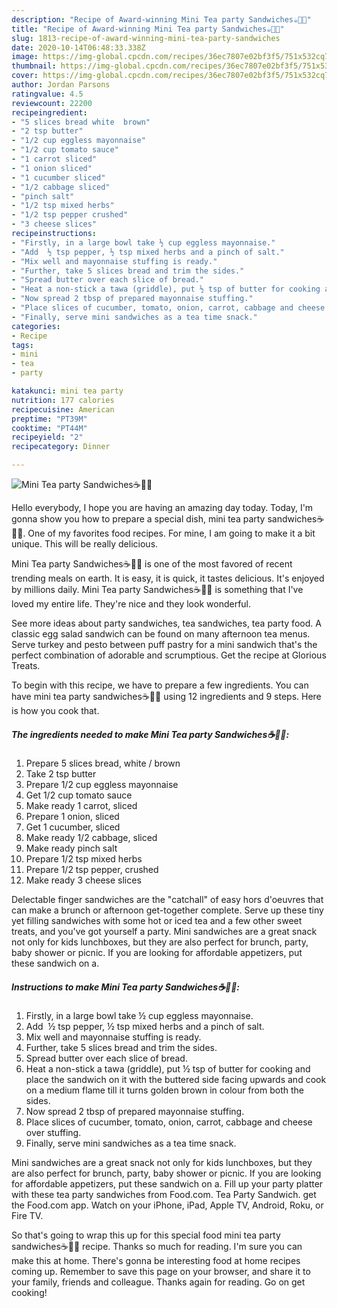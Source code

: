 ```yaml
---
description: "Recipe of Award-winning Mini Tea party Sandwiches☕🥳🥪"
title: "Recipe of Award-winning Mini Tea party Sandwiches☕🥳🥪"
slug: 1813-recipe-of-award-winning-mini-tea-party-sandwiches
date: 2020-10-14T06:48:33.338Z
image: https://img-global.cpcdn.com/recipes/36ec7807e02bf3f5/751x532cq70/mini-tea-party-sandwiches☕🥳🥪-recipe-main-photo.jpg
thumbnail: https://img-global.cpcdn.com/recipes/36ec7807e02bf3f5/751x532cq70/mini-tea-party-sandwiches☕🥳🥪-recipe-main-photo.jpg
cover: https://img-global.cpcdn.com/recipes/36ec7807e02bf3f5/751x532cq70/mini-tea-party-sandwiches☕🥳🥪-recipe-main-photo.jpg
author: Jordan Parsons
ratingvalue: 4.5
reviewcount: 22200
recipeingredient:
- "5 slices bread white  brown"
- "2 tsp butter"
- "1/2 cup eggless mayonnaise"
- "1/2 cup tomato sauce"
- "1 carrot sliced"
- "1 onion sliced"
- "1 cucumber sliced"
- "1/2 cabbage sliced"
- "pinch salt"
- "1/2 tsp mixed herbs"
- "1/2 tsp pepper crushed"
- "3 cheese slices"
recipeinstructions:
- "Firstly, in a large bowl take ½ cup eggless mayonnaise."
- "Add  ½ tsp pepper, ½ tsp mixed herbs and a pinch of salt."
- "Mix well and mayonnaise stuffing is ready."
- "Further, take 5 slices bread and trim the sides."
- "Spread butter over each slice of bread."
- "Heat a non-stick a tawa (griddle), put ½ tsp of butter for cooking and place the sandwich on it with the buttered side facing upwards and cook on a medium flame till it turns golden brown in colour from both the sides."
- "Now spread 2 tbsp of prepared mayonnaise stuffing."
- "Place slices of cucumber, tomato, onion, carrot, cabbage and cheese over stuffing."
- "Finally, serve mini sandwiches as a tea time snack."
categories:
- Recipe
tags:
- mini
- tea
- party

katakunci: mini tea party 
nutrition: 177 calories
recipecuisine: American
preptime: "PT39M"
cooktime: "PT44M"
recipeyield: "2"
recipecategory: Dinner

---
```



![Mini Tea party Sandwiches☕🥳🥪](https://img-global.cpcdn.com/recipes/36ec7807e02bf3f5/751x532cq70/mini-tea-party-sandwiches☕🥳🥪-recipe-main-photo.jpg)

Hello everybody, I hope you are having an amazing day today. Today, I'm gonna show you how to prepare a special dish, mini tea party sandwiches☕🥳🥪. One of my favorites food recipes. For mine, I am going to make it a bit unique. This will be really delicious.

Mini Tea party Sandwiches☕🥳🥪 is one of the most favored of recent trending meals on earth. It is easy, it is quick, it tastes delicious. It's enjoyed by millions daily. Mini Tea party Sandwiches☕🥳🥪 is something that I've loved my entire life. They're nice and they look wonderful.

See more ideas about party sandwiches, tea sandwiches, tea party food. A classic egg salad sandwich can be found on many afternoon tea menus. Serve turkey and pesto between puff pastry for a mini sandwich that&#39;s the perfect combination of adorable and scrumptious. Get the recipe at Glorious Treats.


To begin with this recipe, we have to prepare a few ingredients. You can have mini tea party sandwiches☕🥳🥪 using 12 ingredients and 9 steps. Here is how you cook that.

<!--inarticleads1-->

##### The ingredients needed to make Mini Tea party Sandwiches☕🥳🥪:

1. Prepare 5 slices bread, white / brown
1. Take 2 tsp butter
1. Prepare 1/2 cup eggless mayonnaise
1. Get 1/2 cup tomato sauce
1. Make ready 1 carrot, sliced
1. Prepare 1 onion, sliced
1. Get 1 cucumber, sliced
1. Make ready 1/2 cabbage, sliced
1. Make ready pinch salt
1. Prepare 1/2 tsp mixed herbs
1. Prepare 1/2 tsp pepper, crushed
1. Make ready 3 cheese slices


Delectable finger sandwiches are the &#34;catchall&#34; of easy hors d&#39;oeuvres that can make a brunch or afternoon get-together complete. Serve up these tiny yet filling sandwiches with some hot or iced tea and a few other sweet treats, and you&#39;ve got yourself a party. Mini sandwiches are a great snack not only for kids lunchboxes, but they are also perfect for brunch, party, baby shower or picnic. If you are looking for affordable appetizers, put these sandwich on a. 

<!--inarticleads2-->

##### Instructions to make Mini Tea party Sandwiches☕🥳🥪:

1. Firstly, in a large bowl take ½ cup eggless mayonnaise.
1. Add  ½ tsp pepper, ½ tsp mixed herbs and a pinch of salt.
1. Mix well and mayonnaise stuffing is ready.
1. Further, take 5 slices bread and trim the sides.
1. Spread butter over each slice of bread.
1. Heat a non-stick a tawa (griddle), put ½ tsp of butter for cooking and place the sandwich on it with the buttered side facing upwards and cook on a medium flame till it turns golden brown in colour from both the sides.
1. Now spread 2 tbsp of prepared mayonnaise stuffing.
1. Place slices of cucumber, tomato, onion, carrot, cabbage and cheese over stuffing.
1. Finally, serve mini sandwiches as a tea time snack.


Mini sandwiches are a great snack not only for kids lunchboxes, but they are also perfect for brunch, party, baby shower or picnic. If you are looking for affordable appetizers, put these sandwich on a. Fill up your party platter with these tea party sandwiches from Food.com. Tea Party Sandwich. get the Food.com app. Watch on your iPhone, iPad, Apple TV, Android, Roku, or Fire TV. 

So that's going to wrap this up for this special food mini tea party sandwiches☕🥳🥪 recipe. Thanks so much for reading. I'm sure you can make this at home. There's gonna be interesting food at home recipes coming up. Remember to save this page on your browser, and share it to your family, friends and colleague. Thanks again for reading. Go on get cooking!
